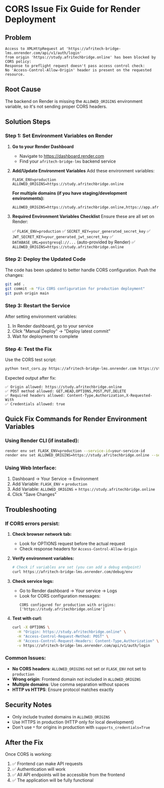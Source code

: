 # CORS Issue Fix Guide for Render Deployment

## Problem
```
Access to XMLHttpRequest at 'https://afritech-bridge-lms.onrender.com/api/v1/auth/login' 
from origin 'https://study.afritechbridge.online' has been blocked by CORS policy: 
Response to preflight request doesn't pass access control check: 
No 'Access-Control-Allow-Origin' header is present on the requested resource.
```

## Root Cause
The backend on Render is missing the `ALLOWED_ORIGINS` environment variable, so it's not sending proper CORS headers.

## Solution Steps

### Step 1: Set Environment Variables on Render

1. **Go to your Render Dashboard**
   - Navigate to https://dashboard.render.com
   - Find your `afritech-bridge-lms` backend service

2. **Add/Update Environment Variables**
   Add these environment variables:

   ```
   FLASK_ENV=production
   ALLOWED_ORIGINS=https://study.afritechbridge.online
   ```

   **For multiple domains (if you have staging/development environments):**
   ```
   ALLOWED_ORIGINS=https://study.afritechbridge.online,https://app.afritechbridge.online,https://dev.afritechbridge.online
   ```

3. **Required Environment Variables Checklist**
   Ensure these are all set on Render:
   
   ✅ `FLASK_ENV=production`
   ✅ `SECRET_KEY=your_generated_secret_key`
   ✅ `JWT_SECRET_KEY=your_generated_jwt_secret_key`
   ✅ `DATABASE_URL=postgresql://...` (auto-provided by Render)
   ✅ `ALLOWED_ORIGINS=https://study.afritechbridge.online`

### Step 2: Deploy the Updated Code

The code has been updated to better handle CORS configuration. Push the changes:

```bash
git add .
git commit -m "Fix CORS configuration for production deployment"
git push origin main
```

### Step 3: Restart the Service

After setting environment variables:
1. In Render dashboard, go to your service
2. Click "Manual Deploy" → "Deploy latest commit"
3. Wait for deployment to complete

### Step 4: Test the Fix

Use the CORS test script:
```bash
python test_cors.py https://afritech-bridge-lms.onrender.com https://study.afritechbridge.online
```

Expected output after fix:
```
✅ Origin allowed: https://study.afritechbridge.online
✅ POST method allowed: GET,HEAD,OPTIONS,POST,PUT,DELETE
✅ Required headers allowed: Content-Type,Authorization,X-Requested-With
✅ Credentials allowed: true
```

## Quick Fix Commands for Render Environment Variables

### Using Render CLI (if installed):
```bash
render env set FLASK_ENV=production --service-id=your-service-id
render env set ALLOWED_ORIGINS=https://study.afritechbridge.online --service-id=your-service-id
```

### Using Web Interface:
1. Dashboard → Your Service → Environment
2. Add Variable: `FLASK_ENV` = `production`
3. Add Variable: `ALLOWED_ORIGINS` = `https://study.afritechbridge.online`
4. Click "Save Changes"

## Troubleshooting

### If CORS errors persist:

1. **Check browser network tab:**
   - Look for OPTIONS request before the actual request
   - Check response headers for `Access-Control-Allow-Origin`

2. **Verify environment variables:**
   ```bash
   # Check if variables are set (you can add a debug endpoint)
   curl https://afritech-bridge-lms.onrender.com/debug/env
   ```

3. **Check service logs:**
   - Go to Render dashboard → Your service → Logs
   - Look for CORS configuration messages:
     ```
     CORS configured for production with origins: ['https://study.afritechbridge.online']
     ```

4. **Test with curl:**
   ```bash
   curl -X OPTIONS \
     -H "Origin: https://study.afritechbridge.online" \
     -H "Access-Control-Request-Method: POST" \
     -H "Access-Control-Request-Headers: Content-Type,Authorization" \
     -v https://afritech-bridge-lms.onrender.com/api/v1/auth/login
   ```

### Common Issues:

- **No CORS headers**: `ALLOWED_ORIGINS` not set or `FLASK_ENV` not set to `production`
- **Wrong origin**: Frontend domain not included in `ALLOWED_ORIGINS`
- **Multiple domains**: Use comma separation without spaces
- **HTTP vs HTTPS**: Ensure protocol matches exactly

## Security Notes

- Only include trusted domains in `ALLOWED_ORIGINS`
- Use HTTPS in production (HTTP only for local development)
- Don't use `*` for origins in production with `supports_credentials=True`

## After the Fix

Once CORS is working:
1. ✅ Frontend can make API requests
2. ✅ Authentication will work
3. ✅ All API endpoints will be accessible from the frontend
4. ✅ The application will be fully functional